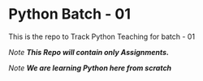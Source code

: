 # Python Batch - 01
This is the repo to Track Python Teaching for batch - 01

_Note_ ***This Repo will contain only Assignments.***

_Note_ ***We are learning Python here from scratch***

